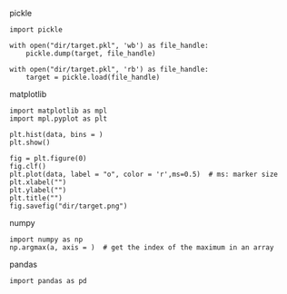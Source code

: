 pickle

    import pickle
    
    with open("dir/target.pkl", 'wb') as file_handle:
        pickle.dump(target, file_handle)
    
    with open("dir/target.pkl", 'rb') as file_handle:
        target = pickle.load(file_handle)


matplotlib
    
    import matplotlib as mpl
    import mpl.pyplot as plt
    
    plt.hist(data, bins = )
    plt.show()
    
    fig = plt.figure(0)
    fig.clf()
    plt.plot(data, label = "o", color = 'r',ms=0.5)  # ms: marker size
    plt.xlabel("")
    plt.ylabel("")
    plt.title("")
    fig.savefig("dir/target.png")

numpy

    import numpy as np
    np.argmax(a, axis = )  # get the index of the maximum in an array

pandas
    
    import pandas as pd
    
